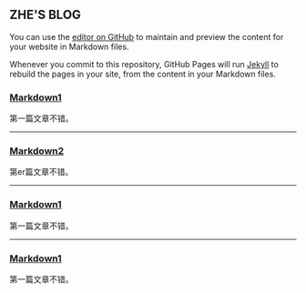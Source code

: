 ## ZHE'S BLOG

You can use the [editor on GitHub](https://github.com/sherlock1990/gitment/edit/master/index.md) to maintain and preview the content for your website in Markdown files.

Whenever you commit to this repository, GitHub Pages will run [Jekyll](https://jekyllrb.com/) to rebuild the pages in your site, from the content in your Markdown files.

### [Markdown1](markdown1.md)
第一篇文章不错。

----

### [Markdown2](#)
第er篇文章不错。

----

### [Markdown1](#)
第一篇文章不错。

----

### [Markdown1](#)
第一篇文章不错。


